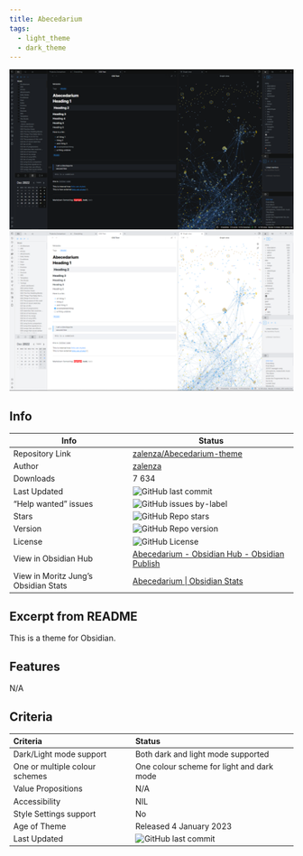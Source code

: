 ```yaml
---
title: Abecedarium
tags:
  - light_theme
  - dark_theme
---
```


<img alt="Abecedarium Dark Theme Screenshot" src="https://raw.githubusercontent.com/zalenza/Abecedarium-theme/refs/heads/main/abecedarium_dark.png">

<img alt="Abecedarium Light Theme Screenshot" src="https://raw.githubusercontent.com/zalenza/Abecedarium-theme/refs/heads/main/abecedarium_light.png">

## Info

| Info                                 | Status                                                                                                                                                                                                             |
| ------------------------------------ | ------------------------------------------------------------------------------------------------------------------------------------------------------------------------------------------------------------------ |
| Repository Link                      | [zalenza/Abecedarium-theme](https://github.com/zalenza/Abecedarium-theme)                                                                                                                                          |
| Author                               | [zalenza](https://github.com/zalenza/)                                                                                                                                                                             |
| Downloads                            | 7 634                                                                                                                                                                                                              |
| Last Updated                         | <img alt="GitHub last commit" src="https://img.shields.io/github/last-commit/zalenza/Abecedarium-theme?color=573E7A&amp;label=last%20update&amp;logo=github&amp;style=for-the-badge" referrerpolicy="no-referrer"> |
| “Help wanted” issues                 | <img alt="GitHub issues by-label" src="https://img.shields.io/github/issues/zalenza/Abecedarium-theme/help%20wanted?color=573E7A&amp;logo=github&amp;style=for-the-badge" referrerpolicy="no-referrer">            |
| Stars                                | <img alt="GitHub Repo stars" src="https://img.shields.io/github/stars/zalenza/Abecedarium-theme?color=573E7A&amp;logo=github&amp;style=for-the-badge" referrerpolicy="no-referrer">                                |
| Version                              | <img alt="GitHub Repo version" src="https://img.shields.io/github/v/release/zalenza/Abecedarium-theme?color=573E7A&amp;logo=github&amp;style=for-the-badge&sort=semver" referrerpolicy="no-referrer">              |
| License                              | <img alt="GitHub License" src="https://img.shields.io/github/license/zalenza/Abecedarium-theme?style=for-the-badge" referrerpolicy="noreferrer">                                                                   |
| View in Obsidian Hub                 | [Abecedarium \- Obsidian Hub \- Obsidian Publish](https://publish.obsidian.md/hub/02+-+Community+Expansions/02.05+All+Community+Expansions/Themes/Abecedarium)                                                     |
| View in Moritz Jung’s Obsidian Stats | [Abecedarium \| Obsidian Stats](https://www.moritzjung.dev/obsidian-stats/themes/abecedarium/)                                                                                                                     |

## Excerpt from README

This is a theme for Obsidian.

## Features

N/A

## Criteria

| Criteria                       | Status                                                                                                                                                                                                             |
| :----------------------------- | :----------------------------------------------------------------------------------------------------------------------------------------------------------------------------------------------------------------- |
| Dark/Light mode support        | Both dark and light mode supported                                                                                                                                                                                 |
| One or multiple colour schemes | One colour scheme for light and dark mode                                                                                                                                                                          |
| Value Propositions             | N/A                                                                                                                                                                                                                |
| Accessibility                  | NIL                                                                                                                                                                                                                |
| Style Settings support         | No                                                                                                                                                                                                                 |
| Age of Theme                   | Released 4 January 2023                                                                                                                                                                                            |
| Last Updated                   | <img alt="GitHub last commit" src="https://img.shields.io/github/last-commit/zalenza/Abecedarium-theme?color=573E7A&amp;label=last%20update&amp;logo=github&amp;style=for-the-badge" referrerpolicy="no-referrer"> |
